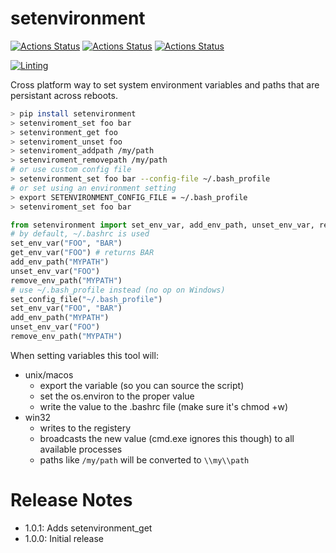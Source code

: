 # setenvironment

[![Actions Status](../../workflows/MacOS_Tests/badge.svg)](../../actions/workflows/push_macos.yml)
[![Actions Status](../../workflows/Win_Tests/badge.svg)](../../actions/workflows/push_win.yml)
[![Actions Status](../../workflows/Ubuntu_Tests/badge.svg)](../../actions/workflows/push_ubuntu.yml)

[![Linting](../../actions/workflows/lint.yml/badge.svg)](../../actions/workflows/lint.yml)

Cross platform way to set system environment variables and paths that are persistant across reboots.

```bash
> pip install setenvironment
> setenviroment_set foo bar
> setenvironment_get foo
> setenviroment_unset foo
> setenviroment_addpath /my/path
> setenviroment_removepath /my/path
# or use custom config file
> setenvironment_set foo bar --config-file ~/.bash_profile
# or set using an environment setting
> export SETENVIRONMENT_CONFIG_FILE = ~/.bash_profile
> setenviroment_set foo bar
```

```python
from setenvironment import set_env_var, add_env_path, unset_env_var, remove_env_path, set_config_file
# by default, ~/.bashrc is used
set_env_var("FOO", "BAR")
get_env_var("FOO") # returns BAR
add_env_path("MYPATH")
unset_env_var("FOO")
remove_env_path("MYPATH")
# use ~/.bash_profile instead (no op on Windows)
set_config_file("~/.bash_profile")
set_env_var("FOO", "BAR")
add_env_path("MYPATH")
unset_env_var("FOO")
remove_env_path("MYPATH")
```


When setting variables this tool will:
  * unix/macos
    * export the variable (so you can source the script)
    * set the os.environ to the proper value
    * write the value to the .bashrc file (make sure it's chmod +w)
  * win32
    * writes to the registery
    * broadcasts the new value (cmd.exe ignores this though) to all available processes
    * paths like `/my/path` will be converted to `\\my\\path`

# Release Notes
  * 1.0.1: Adds setenvironment_get
  * 1.0.0: Initial release